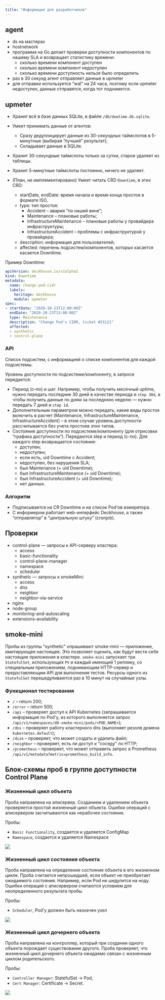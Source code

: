 ```yaml
---
title: "Информация для разработчиков"
---
```


## agent

- ds на мастерах
- hostnetwork
- программа на Go делает проверки доступности компонентов по нашему SLA и возвращает статистику времени:
  - сколько времени компонент доступен
  - сколько времени компонент недоступен
  - сколько времени доступность нельзя было определить
- раз в 30 секунд агент отправляет данные в upmeter
- для отправки используется “wal” на 24 часа, поэтому если upmeter недоступен, данные отправятся, когда тот поднимется.

## upmeter

- Хранит всё в базе данных SQLite, в файле `/db/dowtime.db.sqlite`.

- Умеет принимать данные от агентов:
  - Сразу дедуплицирует данные из 30-секундных таймслотов в 5-минутные (выбирая “лучший” результат);
  - Складывает данные в SQLite.

- Хранит 30-секундные таймслоты только за сутки, старое удаляет из таблицы.
- Хранит 5-минутные таймслоты постоянно, ничего не удаляет.

- (План, не имплементировано) Умеет читать CRD `Downtime`, в этих CRD:
  - startDate, endDate: время начала и время конца простоя в формате ISO,
  - type: тип простоя:
    - Accident – авария “по нашей вине”;
    - Maintenance – плановые работы;
    - InfrastructureMaintenance – плановые работы у провайдера инфраструктуры;
    - InfrastructureAccident – проблемы с инфраструктурой у провайдера;
  - description: информация для пользователей;
  - affected: перечень подсистем/компонентов, которых касается касается Downtime.

Пример Downtime:

```yaml
apiVersion: deckhouse.io/v1alpha1
kind: Downtime
metadata:
  name: change-pod-cidr
  labels:
    heritage: deckhouse
    module: upmeter
spec:
- startDate: "2020-10-23T12:00:00Z"
  endDate: "2020-10-23T13:00:00Z"
  type: Maintenance
  description: "Change Pod's CIDR, ticket #33121"
  affected:
  - synthetic
  - control-plane
```

### API

Список подсистем, с информацией о списке компонентов для каждой подсистемы.

Уровень доступности по подсистеме/компоненту, в запросе передается:

- Период (с–по) и шаг. Например, чтобы получить месячный uptime, нужно передать последние 30 дней в качестве периода
  и `step 30d`, а чтобы получить данные по дням за последнюю неделю — нужно передать 7 дней и `step 1d`.
- Дополнительным параметром можно передать, какие виды простоя включить в расчет (Maintenance,
  InfrastructureMaintenance, InfrastructureAccident) – в этом случае уровень доступности рассчитывается без учета
  простоев этих типов.
- Состояние доступности по подсистеме/компоненту (для отрисовки “графика доступности”). Передаются step и период (с-по).
  Для каждого step возвращается состояние:
  - доступен;
  - недоступен;
  - если есть, uid Downtime с Accident;
  - недоступен, без нарушения SLA;
  - был Maintenance (+ uid Downtime);
  - был InfrastructureMaintenance (+ uid Downtime);
  - был InfrastructureAccident (+ uid Downtime);
  - нет данных.

### Алгоритм

- Подписывается на CR Downtime и на список Pod’ов измерятора.
- С информером работает web-интерфейс Deckhouse, а также “отправлятор” в “центральную штуку” (cronjob).

## Проверки

- control-plane — запросы к API-серверу кластера:
  - access
  - basic-functionality
  - control-plane-manager
  - namespace
  - scheduler
- synthetic — запросы к smokeMini:
  - access
  - dns
  - neighbor
  - neighbor-via-service
- nginx
- node-group
- monitoring-and-autoscaling
- extensions-availability

## smoke-mini

Пробы из группы "synthetic" опрашивают smoke-mini — приложение, имитирующее настоящее. Это позволяет оценить, как будут
вести себя настоящие приложения в кластере. `smoke-mini` запускает три `StatefulSet`, использующих `PV` и каждый имеющий
1 реплику, со специальным приложением, поднимающим HTTP-сервер и предоставляющим API для выполнения тестов. Ресурсы
одного из `StatefulSet` перешедуливаются раз в 10 минут на случайные узлы.

### Функционал тестирования

* `/` – return 200;
* `/error` – return 500;
* `/api` – проверяет доступ к API Kubernetes (запрашивается информация по Pod'у, из которого выполняется
  запрос `/api/v1/namespaces/d8-smoke-mini/pods/<POD_NAME>`);
* `/dns` – проверяет работу кластерного dns (выполняет резолв домена `kubernetes.default`);
* `/disk` – проверяет, что может создать и удалить файл;
* `/neighbor` – проверяет, есть ли доступ к "соседу" по HTTP;
* `/prometheus` – проверяет, что может отправить запрос в Prometheus `/api/v1/metadata?metric=prometheus_build_info`.

## Блок-схемы проб в группе доступности Control Plane

### Жизненный цикл объекта

Проба направлена на аписервер. Созданием и удалением объекта проверяется простой жизненный цикл объекта. Ошибки операций
с аписервером засчитываются как нерабочее состояние.

Пробы:

- `Basic Functionality`, создается и удаляется ConfigMap
- `Namespace`, создается и удаляется Namespace

![](01-single-object-lifecycle.png)

### Жизненный цикл состояния объекта

Проба направлена на определение состояние объекта в его жизненном цикле. Проба считается непрошедшей, если объект не
приобретает ожидаемого состояния. Например, если Pod не шедулится на ноду. Ошибки операций с аписервером считаются
условием для неопределенного результата пробы.

Пробы:

- `Scheduler`, Pod'у должен быть назначен узел

![](02-controller-object-lifecycle.png)

### Жизненный цикл дочернего объекта

Проба направлена на контроллер, который при создании одного объекта порождает существование другого. Проба проверяет,
что жизненный цикл дочернего объекта ожидаемо связан с жизненным циклом родительского.

Пробы:

- `Controller Manager`: StatefulSet → Pod,
- `Cert Manager`: Certificate → Secret.

![](03-parent-child-lifecycle.png)
